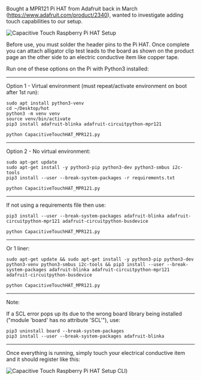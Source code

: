 Bought a MPR121 Pi HAT from Adafruit back in March (https://www.adafruit.com/product/2340), wanted to investigate adding touch capabilities to our setup. 

![Capacitive Touch Raspberry Pi HAT Setup](https://github.com/antoinesylvia/dallas_diecast_labs/blob/9aea386b805420d2079cbb15c74320622cde7e7a/Capacitive%20Touch%20Raspberry%20Pi%20HAT/setup.png)


Before use, you must solder the header pins to the Pi HAT. Once complete you can attach alligator clip test leads to the board as shown on the product page an the other side to an electric conductive item like copper tape.


Run one of these options on the Pi with Python3 installed:

----------------------------------------------------------------
Option 1 - Virtual environment (must repeat/activate environment on boot after 1st run):

    sudo apt install python3-venv
    cd ~/Desktop/hot
    python3 -m venv venv
    source venv/bin/activate
    pip3 install adafruit-blinka adafruit-circuitpython-mpr121
    
    python CapacitiveTouchHAT_MPR121.py

----------------------------------------------------------------
Option 2 - No virtual environment: 

    sudo apt-get update
    sudo apt-get install -y python3-pip python3-dev python3-smbus i2c-tools
    pip3 install --user --break-system-packages -r requirements.txt

    python CapacitiveTouchHAT_MPR121.py

----------------------------------------------------------------
If not using a requirements file then use:

    pip3 install --user --break-system-packages adafruit-blinka adafruit-circuitpython-mpr121 adafruit-circuitpython-busdevice

    python CapacitiveTouchHAT_MPR121.py

---------------------------------------------------------------
Or 1 liner:

    sudo apt-get update && sudo apt-get install -y python3-pip python3-dev python3-venv python3-smbus i2c-tools && pip3 install --user --break-system-packages adafruit-blinka adafruit-circuitpython-mpr121 adafruit-circuitpython-busdevice
    
    python CapacitiveTouchHAT_MPR121.py

----------------------------------------------------------------
Note:

If a SCL error pops up its due to the wrong board library being installed ("module 'board' has no attribute 'SCL'"), use:
    
    pip3 uninstall board --break-system-packages
    pip3 install --user --break-system-packages adafruit-blinka

---------------------------------------------------------------

Once everything is running, simply touch your electrical conductive item and it should register like this:

![Capacitive Touch Raspberry Pi HAT Setup CLI](https://github.com/antoinesylvia/dallas_diecast_labs/blob/9aea386b805420d2079cbb15c74320622cde7e7a/Capacitive%20Touch%20Raspberry%20Pi%20HAT/CLI.png))
